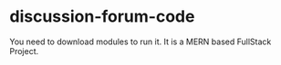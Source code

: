 # discussion-forum-code
You need to download modules to run it.
It is a MERN based FullStack Project.
